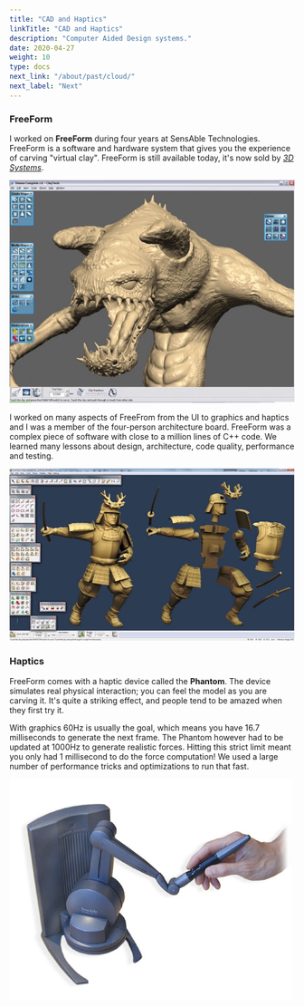```yaml
---
title: "CAD and Haptics"
linkTitle: "CAD and Haptics"
description: "Computer Aided Design systems."
date: 2020-04-27
weight: 10
type: docs
next_link: "/about/past/cloud/"
next_label: "Next"
---
```


### FreeForm

I worked on **FreeForm** during four years at SensAble Technologies. FreeForm is
a software and hardware system that gives you the experience of carving "virtual
clay". FreeForm is still available today, it's now sold by [*3D
Systems*](https://www.3dsystems.com/software/geomagic-freeform).

![FreeForm Demon](freeform-demon.jpg)

I worked on many aspects of FreeFrom from the UI to graphics and haptics and I
was a member of the four-person architecture board. FreeForm was a complex piece
of software with close to a million lines of C++ code. We learned many lessons
about design, architecture, code quality, performance and testing.

![FreeForm Model](freeform-model.jpg)

### Haptics

FreeForm comes with a haptic device called the **Phantom**. The device simulates
real physical interaction; you can feel the model as you are carving it. It's
quite a striking effect, and people tend to be amazed when they first try it.

With graphics 60Hz is usually the goal, which means you have 16.7 milliseconds
to generate the next frame. The Phantom however had to be updated at 1000Hz to
generate realistic forces. Hitting this strict limit meant you only had 1
millisecond to do the force computation! We used a large number of performance
tricks and optimizations to run that fast.

![Phantom](phantom.jpg)
